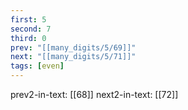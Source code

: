 ```yaml
---
first: 5
second: 7
third: 0
prev: "[[many_digits/5/69]]"
next: "[[many_digits/5/71]]"
tags: [even]
---
```

prev2-in-text: [[68]]
next2-in-text: [[72]]
